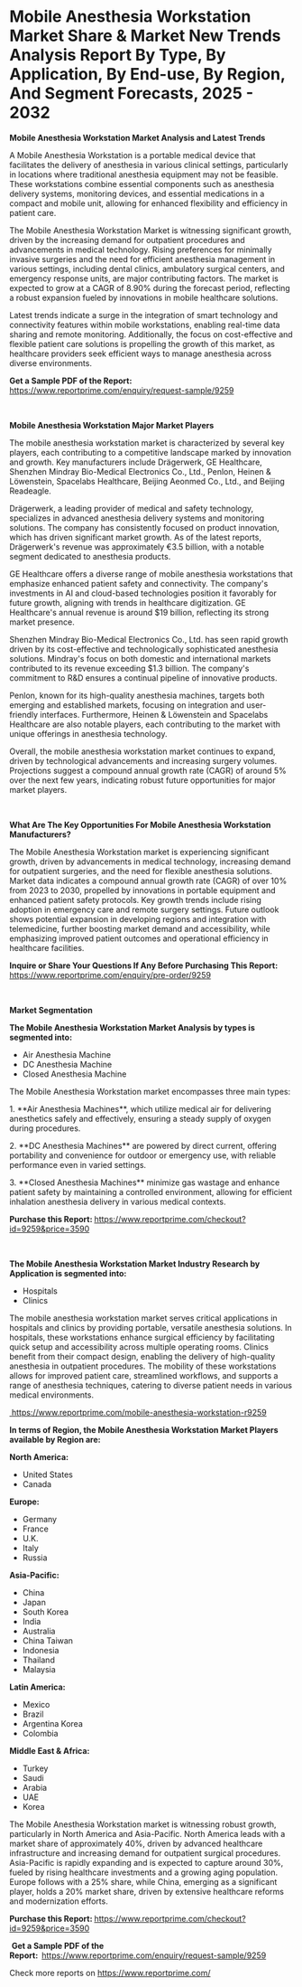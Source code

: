 <p><h1>Mobile Anesthesia Workstation Market Share & Market New Trends Analysis Report By Type, By Application, By End-use, By Region, And Segment Forecasts, 2025 - 2032</h1></p><p><strong>Mobile Anesthesia Workstation Market Analysis and Latest Trends</strong></p>
<p><p>A Mobile Anesthesia Workstation is a portable medical device that facilitates the delivery of anesthesia in various clinical settings, particularly in locations where traditional anesthesia equipment may not be feasible. These workstations combine essential components such as anesthesia delivery systems, monitoring devices, and essential medications in a compact and mobile unit, allowing for enhanced flexibility and efficiency in patient care.</p><p>The Mobile Anesthesia Workstation Market is witnessing significant growth, driven by the increasing demand for outpatient procedures and advancements in medical technology. Rising preferences for minimally invasive surgeries and the need for efficient anesthesia management in various settings, including dental clinics, ambulatory surgical centers, and emergency response units, are major contributing factors. The market is expected to grow at a CAGR of 8.90% during the forecast period, reflecting a robust expansion fueled by innovations in mobile healthcare solutions.</p><p>Latest trends indicate a surge in the integration of smart technology and connectivity features within mobile workstations, enabling real-time data sharing and remote monitoring. Additionally, the focus on cost-effective and flexible patient care solutions is propelling the growth of this market, as healthcare providers seek efficient ways to manage anesthesia across diverse environments.</p></p>
<p><strong>Get a Sample PDF of the Report:&nbsp;</strong> <a href="https://www.reportprime.com/enquiry/request-sample/9259?utm_campaign=2255&utm_medium=2&utm_source=Github&utm_content=ia&utm_term=20032025&utm_id=mobile-anesthesia-workstation">https://www.reportprime.com/enquiry/request-sample/9259</a></p>
<p>&nbsp;</p>
<p><strong>Mobile Anesthesia Workstation Major Market Players</strong></p>
<p><p>The mobile anesthesia workstation market is characterized by several key players, each contributing to a competitive landscape marked by innovation and growth. Key manufacturers include Drägerwerk, GE Healthcare, Shenzhen Mindray Bio-Medical Electronics Co., Ltd., Penlon, Heinen & Löwenstein, Spacelabs Healthcare, Beijing Aeonmed Co., Ltd., and Beijing Readeagle.</p><p>Drägerwerk, a leading provider of medical and safety technology, specializes in advanced anesthesia delivery systems and monitoring solutions. The company has consistently focused on product innovation, which has driven significant market growth. As of the latest reports, Drägerwerk's revenue was approximately €3.5 billion, with a notable segment dedicated to anesthesia products.</p><p>GE Healthcare offers a diverse range of mobile anesthesia workstations that emphasize enhanced patient safety and connectivity. The company's investments in AI and cloud-based technologies position it favorably for future growth, aligning with trends in healthcare digitization. GE Healthcare's annual revenue is around $19 billion, reflecting its strong market presence.</p><p>Shenzhen Mindray Bio-Medical Electronics Co., Ltd. has seen rapid growth driven by its cost-effective and technologically sophisticated anesthesia solutions. Mindray's focus on both domestic and international markets contributed to its revenue exceeding $1.3 billion. The company's commitment to R&D ensures a continual pipeline of innovative products.</p><p>Penlon, known for its high-quality anesthesia machines, targets both emerging and established markets, focusing on integration and user-friendly interfaces. Furthermore, Heinen & Löwenstein and Spacelabs Healthcare are also notable players, each contributing to the market with unique offerings in anesthesia technology.</p><p>Overall, the mobile anesthesia workstation market continues to expand, driven by technological advancements and increasing surgery volumes. Projections suggest a compound annual growth rate (CAGR) of around 5% over the next few years, indicating robust future opportunities for major market players.</p></p>
<p>&nbsp;</p>
<p><strong>What Are The Key Opportunities For Mobile Anesthesia Workstation Manufacturers?</strong></p>
<p><p>The Mobile Anesthesia Workstation market is experiencing significant growth, driven by advancements in medical technology, increasing demand for outpatient surgeries, and the need for flexible anesthesia solutions. Market data indicates a compound annual growth rate (CAGR) of over 10% from 2023 to 2030, propelled by innovations in portable equipment and enhanced patient safety protocols. Key growth trends include rising adoption in emergency care and remote surgery settings. Future outlook shows potential expansion in developing regions and integration with telemedicine, further boosting market demand and accessibility, while emphasizing improved patient outcomes and operational efficiency in healthcare facilities.</p></p>
<p><strong>Inquire or Share Your Questions If Any Before Purchasing This Report:</strong> <a href="https://www.reportprime.com/enquiry/pre-order/9259?utm_campaign=2255&utm_medium=2&utm_source=Github&utm_content=ia&utm_term=20032025&utm_id=mobile-anesthesia-workstation">https://www.reportprime.com/enquiry/pre-order/9259</a></p>
<p>&nbsp;</p>
<p><strong>Market Segmentation</strong></p>
<p><strong>The Mobile Anesthesia Workstation Market Analysis by types is segmented into:</strong></p>
<p><ul><li>Air Anesthesia Machine</li><li>DC Anesthesia Machine</li><li>Closed Anesthesia Machine</li></ul></p>
<p><p>The Mobile Anesthesia Workstation market encompasses three main types: </p><p>1. **Air Anesthesia Machines**, which utilize medical air for delivering anesthetics safely and effectively, ensuring a steady supply of oxygen during procedures.  </p><p>2. **DC Anesthesia Machines** are powered by direct current, offering portability and convenience for outdoor or emergency use, with reliable performance even in varied settings.  </p><p>3. **Closed Anesthesia Machines** minimize gas wastage and enhance patient safety by maintaining a controlled environment, allowing for efficient inhalation anesthesia delivery in various medical contexts.</p></p>
<p><strong>Purchase this Report:&nbsp;</strong><a href="https://www.reportprime.com/checkout?id=9259&price=3590&utm_campaign=2255&utm_medium=2&utm_source=Github&utm_content=ia&utm_term=20032025&utm_id=mobile-anesthesia-workstation">https://www.reportprime.com/checkout?id=9259&price=3590</a></p>
<p>&nbsp;</p>
<p><strong>The Mobile Anesthesia Workstation Market Industry Research by Application is segmented into:</strong></p>
<p><ul><li>Hospitals</li><li>Clinics</li></ul></p>
<p><p>The mobile anesthesia workstation market serves critical applications in hospitals and clinics by providing portable, versatile anesthesia solutions. In hospitals, these workstations enhance surgical efficiency by facilitating quick setup and accessibility across multiple operating rooms. Clinics benefit from their compact design, enabling the delivery of high-quality anesthesia in outpatient procedures. The mobility of these workstations allows for improved patient care, streamlined workflows, and supports a range of anesthesia techniques, catering to diverse patient needs in various medical environments.</p></p>
<p><a href="https://www.reportprime.com/mobile-anesthesia-workstation-r9259?utm_campaign=2255&utm_medium=2&utm_source=Github&utm_content=ia&utm_term=20032025&utm_id=mobile-anesthesia-workstation">&nbsp;https://www.reportprime.com/mobile-anesthesia-workstation-r9259</a></p>
<p><strong>In terms of Region, the Mobile Anesthesia Workstation Market Players available by Region are:</strong></p>
<p>
    <p> <strong> North America: </strong>
        <ul>
            <li>United States</li>
            <li>Canada</li>
        </ul>
        </p> 
    <p> <strong> Europe: </strong>
        <ul>
            <li>Germany</li>
            <li>France</li>
            <li>U.K.</li>
            <li>Italy</li>
            <li>Russia</li>
        </ul>
        </p> 
    <p> <strong> Asia-Pacific: </strong>
        <ul>
            <li>China</li>
            <li>Japan</li>
            <li>South Korea</li>
            <li>India</li>
            <li>Australia</li>
            <li>China Taiwan</li>
            <li>Indonesia</li>
            <li>Thailand</li>
            <li>Malaysia</li>
        </ul>
        </p> 
    <p> <strong> Latin America: </strong>
        <ul>
            <li>Mexico</li>
            <li>Brazil</li>
            <li>Argentina Korea</li>
            <li>Colombia</li>
        </ul>
        </p> 
    <p> <strong> Middle East & Africa: </strong>
        <ul>
            <li>Turkey</li>
            <li>Saudi</li>
            <li>Arabia</li>
            <li>UAE</li>
            <li>Korea</li>
        </ul>
    </p>
    </p>
<p><p>The Mobile Anesthesia Workstation market is witnessing robust growth, particularly in North America and Asia-Pacific. North America leads with a market share of approximately 40%, driven by advanced healthcare infrastructure and increasing demand for outpatient surgical procedures. Asia-Pacific is rapidly expanding and is expected to capture around 30%, fueled by rising healthcare investments and a growing aging population. Europe follows with a 25% share, while China, emerging as a significant player, holds a 20% market share, driven by extensive healthcare reforms and modernization efforts.</p></p>
<p><strong>Purchase this Report: </strong><a href="https://www.reportprime.com/checkout?id=9259&price=3590&utm_campaign=2255&utm_medium=2&utm_source=Github&utm_content=ia&utm_term=20032025&utm_id=mobile-anesthesia-workstation">https://www.reportprime.com/checkout?id=9259&price=3590</a></p>
<p>&nbsp;<strong>Get a Sample PDF of the Report:&nbsp;&nbsp;</strong><a href="https://www.reportprime.com/enquiry/request-sample/9259?utm_campaign=2255&utm_medium=2&utm_source=Github&utm_content=ia&utm_term=20032025&utm_id=mobile-anesthesia-workstation">https://www.reportprime.com/enquiry/request-sample/9259</a></p>
<p><strong></strong></p>
<p>Check more reports on <a href="https://www.reportprime.com/?utm_campaign=2255&utm_medium=2&utm_source=Github&utm_content=ia&utm_term=20032025&utm_id=mobile-anesthesia-workstation">https://www.reportprime.com/</a></p>